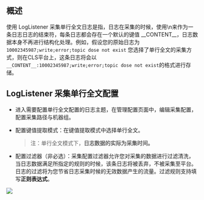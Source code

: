 ## 概述

使用 LogListener 采集单行全文日志是指，日志在采集的时候，使用\n来作为一条日志日志的结束符，每条日志都会存在一个默认的键值 \_\_CONTENT\_\_，日志数据本身不再进行结构化处理。例如，假设您的原始日志为 `10002345987;write;error;topic dose not exist` 您选择了单行全文的采集方式，则在CLS平台上，这条日志将会以 `__CONTENT__:10002345987;write;error;topic dose not exist`的格式进行存储。

## LogListener 采集单行全文配置

- 进入需要配置单行全文配置的日志主题，在管理配置页面中，编辑采集配置，配置采集路径与机器组。

- 配置键值提取模式：在键值提取模式中选择单行全文。

  > 注：单行全文模式下，**日志数据的实际为采集时间。**

- 配置过滤器（非必选）：采集配置过滤器允许您对采集的数据进行过滤清洗，当日志数据满足所指定的规则的时候，该条日志将被丢弃，不被采集至平台。日志的过滤将为您节省日志采集时候的无效数据产生的流量。过滤规则支持填写**正则表达式**。

![](https://mc.qcloudimg.com/static/img/4ccce4e06d7e43a53379595ea4494afd/image.png)